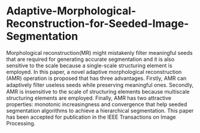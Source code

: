 # Adaptive-Morphological-Reconstruction-for-Seeded-Image-Segmentation
Morphological reconstruction(MR) might mistakenly filter meaningful seeds that are required for generating accurate segmentation and it is also sensitive to the scale because a single-scale structuring element is employed. In this paper, a novel adaptive morphological reconstruction (AMR) operation is proposed that has three advantages. Firstly, AMR can adaptively ﬁlter useless seeds while preserving meaningful ones. Secondly, AMR is insensitive to the scale of structuring elements because multiscale structuring elements are employed. Finally, AMR has two attractive properties: monotonic increasingness and convergence that help seeded segmentation algorithms to achieve a hierarchical segmentation.
This paper has been accepted for publication in the IEEE Transactions on Image Processing.
